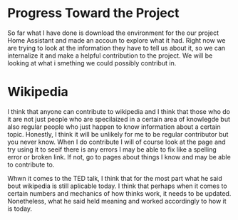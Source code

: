 # Progress Toward the Project #

So far what I have done is download the environment for the our project Home Assistant and made an accoun to explore what it 
had. Right now we are trying to look at the information they have to tell us about it, so we can internalize it and make a 
helpful contribution to the project. We will be looking at what i smething we could possibly contribut in.

# Wikipedia #

I think that anyone can contribute to wikipedia and I think that those who do it are not just people who are specilaized in
a certain area of knowlegde but also regular people who just happen to know information about a certain topic. Honestly, I
think it will be unlikely for me to be regular contributor but you never know. When I do contribute I will of course look at 
the page and try using it to seeif there is any errors I may be able to fix like a spelling error or broken link. If not, go
to pages about things I know and may be able to contribute to.

Whwn it comes to the TED talk, I think that for the most part what he said bout wikipedia is still aplicable today. I think that perhaps when it comes to certain numbers and mechanics of how thinks work, it needs to be updated. Nonetheless, what he said held meaning and worked accordingly to how it is today.
